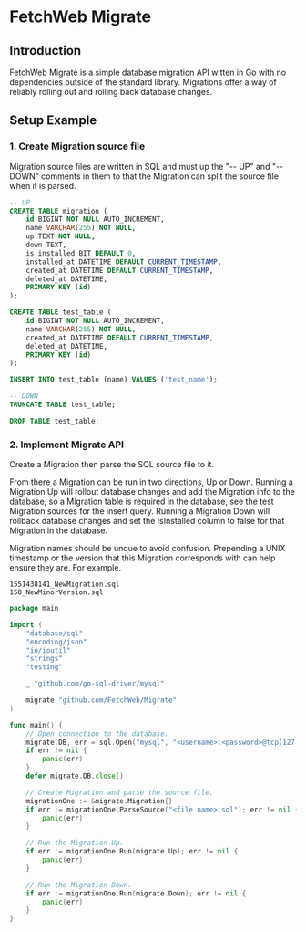 # FetchWeb Migrate

## Introduction
FetchWeb Migrate is a simple database migration API witten in Go with no dependencies outside of the standard library. Migrations offer a way of reliably rolling out and rolling back database changes.

## Setup Example

### 1. Create Migration source file

Migration source files are written in SQL and must up the "-- UP" and "-- DOWN" comments in them to that the Migration can split the source file when it is parsed.

```sql
-- UP
CREATE TABLE migration (
	id BIGINT NOT NULL AUTO_INCREMENT,
	name VARCHAR(255) NOT NULL,
	up TEXT NOT NULL,
	down TEXT,
	is_installed BIT DEFAULT 0,
	installed_at DATETIME DEFAULT CURRENT_TIMESTAMP,
	created_at DATETIME DEFAULT CURRENT_TIMESTAMP,
	deleted_at DATETIME,
	PRIMARY KEY (id)
);

CREATE TABLE test_table (
	id BIGINT NOT NULL AUTO_INCREMENT,
	name VARCHAR(255) NOT NULL,
	created_at DATETIME DEFAULT CURRENT_TIMESTAMP,
	deleted_at DATETIME,
	PRIMARY KEY (id)
);

INSERT INTO test_table (name) VALUES ('test_name');

-- DOWN
TRUNCATE TABLE test_table;

DROP TABLE test_table;
```

### 2. Implement Migrate API

Create a Migration then parse the SQL source file to it.

From there a Migration can be run in two directions, Up or Down. Running a Migration Up will rollout database changes and add the Migration info to the database, so a Migration table is required in the database, see the test Migration sources for the insert query. Running a Migration Down will rollback database changes and set the IsInstalled column to false for that Migration in the database.

Migration names should be unque to avoid confusion. Prepending a UNIX timestamp or the version that this Migration corresponds with can help ensure they are. For example.

```
1551438141_NewMigration.sql
150_NewMinorVersion.sql
```

```go
package main

import (
	"database/sql"
	"encoding/json"
	"io/ioutil"
	"strings"
	"testing"

	_ "github.com/go-sql-driver/mysql"

	migrate "github.com/FetchWeb/Migrate"
)

func main() {
	// Open connection to the database.
	migrate.DB, err = sql.Open("mysql", "<username>:<password>@tcp(127.0.0.1:<port>)/<name>")
	if err != nil {
		panic(err)
	}
	defer migrate.DB.close()

	// Create Migration and parse the source file.
	migrationOne := &migrate.Migration{}
	if err := migrationOne.ParseSource("<file name>.sql"); err != nil {
		panic(err)
	}

	// Run the Migration Up.
	if err := migrationOne.Run(migrate.Up); err != nil {
		panic(err)
	}

	// Run the Migration Down.
	if err := migrationOne.Run(migrate.Down); err != nil {
		panic(err)
	}
}
```